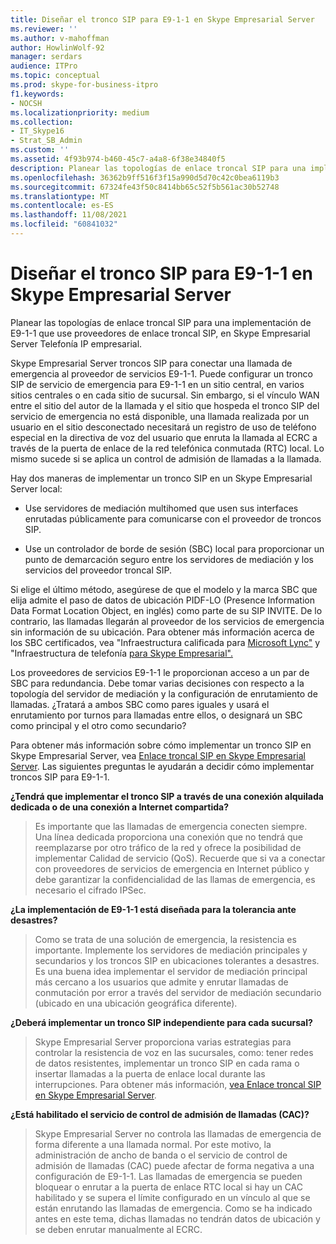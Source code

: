 ```yaml
---
title: Diseñar el tronco SIP para E9-1-1 en Skype Empresarial Server
ms.reviewer: ''
ms.author: v-mahoffman
author: HowlinWolf-92
manager: serdars
audience: ITPro
ms.topic: conceptual
ms.prod: skype-for-business-itpro
f1.keywords:
- NOCSH
ms.localizationpriority: medium
ms.collection:
- IT_Skype16
- Strat_SB_Admin
ms.custom: ''
ms.assetid: 4f93b974-b460-45c7-a4a8-6f38e34840f5
description: Planear las topologías de enlace troncal SIP para una implementación de E9-1-1 que use proveedores de enlace troncal SIP, en Skype Empresarial Server Telefonía IP empresarial.
ms.openlocfilehash: 36362b9ff516f3f15a990d5d70c42c0bea6119b3
ms.sourcegitcommit: 67324fe43f50c8414bb65c52f5b561ac30b52748
ms.translationtype: MT
ms.contentlocale: es-ES
ms.lasthandoff: 11/08/2021
ms.locfileid: "60841032"
---
```

# <a name="design-the-sip-trunk-for-e9-1-1-in-skype-for-business-server"></a>Diseñar el tronco SIP para E9-1-1 en Skype Empresarial Server
 
Planear las topologías de enlace troncal SIP para una implementación de E9-1-1 que use proveedores de enlace troncal SIP, en Skype Empresarial Server Telefonía IP empresarial.
  
Skype Empresarial Server troncos SIP para conectar una llamada de emergencia al proveedor de servicios E9-1-1. Puede configurar un tronco SIP de servicio de emergencia para E9-1-1 en un sitio central, en varios sitios centrales o en cada sitio de sucursal. Sin embargo, si el vínculo WAN entre el sitio del autor de la llamada y el sitio que hospeda el tronco SIP del servicio de emergencia no está disponible, una llamada realizada por un usuario en el sitio desconectado necesitará un registro de uso de teléfono especial en la directiva de voz del usuario que enruta la llamada al ECRC a través de la puerta de enlace de la red telefónica conmutada (RTC) local. Lo mismo sucede si se aplica un control de admisión de llamadas a la llamada.
  
Hay dos maneras de implementar un tronco SIP en un Skype Empresarial Server local:
  
- Use servidores de mediación multihomed que usen sus interfaces enrutadas públicamente para comunicarse con el proveedor de troncos SIP.
    
- Use un controlador de borde de sesión (SBC) local para proporcionar un punto de demarcación seguro entre los servidores de mediación y los servicios del proveedor troncal SIP.
    
Si elige el último método, asegúrese de que el modelo y la marca SBC que elija admite el paso de datos de ubicación PIDF-LO (Presence Information Data Format Location Object, en inglés) como parte de su SIP INVITE. De lo contrario, las llamadas llegarán al proveedor de los servicios de emergencia sin información de su ubicación. Para obtener más información acerca de los SBC certificados, vea "Infraestructura calificada para [Microsoft Lync"](../../../SfbPartnerCertification/lync-cert/qualified-ip-pbx-gateway.md) y "Infraestructura de telefonía [para Skype Empresarial".](../../../SfbPartnerCertification/certification/infra-gateways.md) 
  
Los proveedores de servicios E9-1-1 le proporcionan acceso a un par de SBC para redundancia. Debe tomar varias decisiones con respecto a la topología del servidor de mediación y la configuración de enrutamiento de llamadas. ¿Tratará a ambos SBC como pares iguales y usará el enrutamiento por turnos para llamadas entre ellos, o designará un SBC como principal y el otro como secundario?
  
Para obtener más información sobre cómo implementar un tronco SIP en Skype Empresarial Server, vea [Enlace troncal SIP en Skype Empresarial Server](sip-trunking.md). Las siguientes preguntas le ayudarán a decidir cómo implementar troncos SIP para E9-1-1.
  
 **¿Tendrá que implementar el tronco SIP a través de una conexión alquilada dedicada o de una conexión a Internet compartida?**
  
> Es importante que las llamadas de emergencia conecten siempre. Una línea dedicada proporciona una conexión que no tendrá que reemplazarse por otro tráfico de la red y ofrece la posibilidad de implementar Calidad de servicio (QoS). Recuerde que si va a conectar con proveedores de servicios de emergencia en Internet público y debe garantizar la confidencialidad de las llamas de emergencia, es necesario el cifrado IPSec. 
    
 **¿La implementación de E9-1-1 está diseñada para la tolerancia ante desastres?**
  
> Como se trata de una solución de emergencia, la resistencia es importante. Implemente los servidores de mediación principales y secundarios y los troncos SIP en ubicaciones tolerantes a desastres. Es una buena idea implementar el servidor de mediación principal más cercano a los usuarios que admite y enrutar llamadas de conmutación por error a través del servidor de mediación secundario (ubicado en una ubicación geográfica diferente). 
    
 **¿Deberá implementar un tronco SIP independiente para cada sucursal?**
  
> Skype Empresarial Server proporciona varias estrategias para controlar la resistencia de voz en las sucursales, como: tener redes de datos resistentes, implementar un tronco SIP en cada rama o insertar llamadas a la puerta de enlace local durante las interrupciones. Para obtener más información, [vea Enlace troncal SIP en Skype Empresarial Server](sip-trunking.md).
    
 **¿Está habilitado el servicio de control de admisión de llamadas (CAC)?**
  
> Skype Empresarial Server no controla las llamadas de emergencia de forma diferente a una llamada normal. Por este motivo, la administración de ancho de banda o el servicio de control de admisión de llamadas (CAC) puede afectar de forma negativa a una configuración de E9-1-1. Las llamadas de emergencia se pueden bloquear o enrutar a la puerta de enlace RTC local si hay un CAC habilitado y se supera el límite configurado en un vínculo al que se están enrutando las llamadas de emergencia. Como se ha indicado antes en este tema, dichas llamadas no tendrán datos de ubicación y se deben enrutar manualmente al ECRC.
